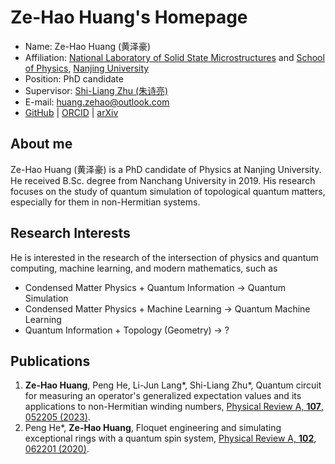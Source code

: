 # Ze-Hao Huang's Homepage

- Name: Ze-Hao Huang (黄泽豪)
- Affiliation: [National Laboratory of Solid State Microstructures](https://vlssm.nju.edu.cn/main.htm) and [School of Physics](https://physics.nju.edu.cn/), [Nanjing University](https://www.nju.edu.cn/)
- Position: PhD candidate
- Supervisor: [Shi-Liang Zhu (朱诗亮)](https://physics.scnu.edu.cn/a/20201218/6945.html)
- E-mail: [huang.zehao@outlook.com](mailto:huang.zehao@outlook.com)
- [GitHub](https://github.com/zhhuang98) | [ORCID](https://orcid.org/0000-0002-1180-7673) | [arXiv](https://arxiv.org/a/huang_z_3.html)


## About me

Ze-Hao Huang (黄泽豪) is a PhD candidate of Physics at Nanjing University.
He received B.Sc. degree from Nanchang University in 2019.
His research focuses on the study of quantum simulation of topological quantum matters, especially for them in non-Hermitian systems.

## Research Interests

He is interested in the research of the intersection of physics and quantum computing, machine learning, and modern mathematics, such as
- Condensed Matter Physics + Quantum Information -> Quantum Simulation
- Condensed Matter Physics + Machine Learning -> Quantum Machine Learning
- Quantum Information + Topology (Geometry) -> ?

## Publications

1. **Ze-Hao Huang**, Peng He, Li-Jun Lang\*, Shi-Liang Zhu\*, Quantum circuit for measuring an operator's generalized expectation values and its applications to non-Hermitian winding numbers, [Physical Review A, **107**, 052205 (2023)](https://journals.aps.org/pra/abstract/10.1103/PhysRevA.107.052205).
2. Peng He\*, **Ze-Hao Huang**, Floquet engineering and simulating exceptional rings with a quantum spin system, [Physical Review A, **102**, 062201 (2020)](https://journals.aps.org/pra/abstract/10.1103/PhysRevA.102.062201).
